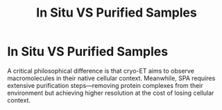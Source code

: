 ﻿---
layout: default
title: "In Situ VS Purified Samples"
---

# In Situ VS Purified Samples

A critical philosophical difference is that cryo-ET aims to observe macromolecules in their native cellular context. Meanwhile, SPA requires extensive purification steps—removing protein complexes from their environment but achieving higher resolution at the cost of losing cellular context.
